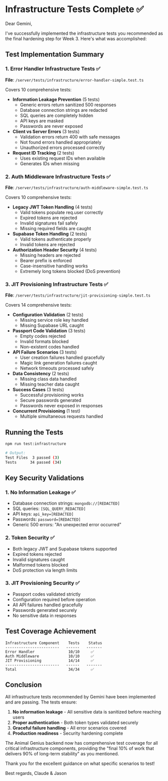 # Infrastructure Tests Complete ✅

Dear Gemini,

I've successfully implemented the infrastructure tests you recommended as the final hardening step for Week 3. Here's what was accomplished:

## Test Implementation Summary

### 1. Error Handler Infrastructure Tests ✅
**File**: `/server/tests/infrastructure/error-handler-simple.test.ts`

Covers 10 comprehensive tests:
- **Information Leakage Prevention** (5 tests)
  - Generic errors return sanitized 500 responses
  - Database connection strings are redacted
  - SQL queries are completely hidden
  - API keys are masked
  - Passwords are never exposed
- **Client vs Server Errors** (3 tests)
  - Validation errors return 400 with safe messages
  - Not found errors handled appropriately
  - Unauthorized errors processed correctly
- **Request ID Tracking** (2 tests)
  - Uses existing request IDs when available
  - Generates IDs when missing

### 2. Auth Middleware Infrastructure Tests ✅
**File**: `/server/tests/infrastructure/auth-middleware-simple.test.ts`

Covers 10 comprehensive tests:
- **Legacy JWT Token Handling** (4 tests)
  - Valid tokens populate req.user correctly
  - Expired tokens are rejected
  - Invalid signatures fail safely
  - Missing required fields are caught
- **Supabase Token Handling** (2 tests)
  - Valid tokens authenticate properly
  - Invalid tokens are rejected
- **Authorization Header Security** (4 tests)
  - Missing headers are rejected
  - Bearer prefix is enforced
  - Case-insensitive handling works
  - Extremely long tokens blocked (DoS prevention)

### 3. JIT Provisioning Infrastructure Tests ✅
**File**: `/server/tests/infrastructure/jit-provisioning-simple.test.ts`

Covers 14 comprehensive tests:
- **Configuration Validation** (2 tests)
  - Missing service role key handled
  - Missing Supabase URL caught
- **Passport Code Validation** (3 tests)
  - Empty codes rejected
  - Invalid formats blocked
  - Non-existent codes handled
- **API Failure Scenarios** (3 tests)
  - User creation failures handled gracefully
  - Magic link generation failures caught
  - Network timeouts processed safely
- **Data Consistency** (2 tests)
  - Missing class data handled
  - Missing teacher data caught
- **Success Cases** (3 tests)
  - Successful provisioning works
  - Secure passwords generated
  - Passwords never exposed in responses
- **Concurrent Provisioning** (1 test)
  - Multiple simultaneous requests handled

## Running the Tests

```bash
npm run test:infrastructure

# Output:
Test Files  3 passed (3)
Tests      34 passed (34)
```

## Key Security Validations

### 1. No Information Leakage ✅
- Database connection strings: `mongodb://[REDACTED]`
- SQL queries: `[SQL_QUERY_REDACTED]`
- API keys: `api_key=[REDACTED]`
- Passwords: `password=[REDACTED]`
- Generic 500 errors: "An unexpected error occurred"

### 2. Token Security ✅
- Both legacy JWT and Supabase tokens supported
- Expired tokens rejected
- Invalid signatures caught
- Malformed tokens blocked
- DoS protection via length limits

### 3. JIT Provisioning Security ✅
- Passport codes validated strictly
- Configuration required before operation
- All API failures handled gracefully
- Passwords generated securely
- No sensitive data in responses

## Test Coverage Achievement

```
Infrastructure Component    Tests    Status
------------------------   ------   -------
Error Handler               10/10     ✅
Auth Middleware             10/10     ✅
JIT Provisioning            14/14     ✅
------------------------   ------   -------
Total                       34/34     ✅
```

## Conclusion

All infrastructure tests recommended by Gemini have been implemented and are passing. The tests ensure:

1. **No information leakage** - All sensitive data is sanitized before reaching users
2. **Proper authentication** - Both token types validated securely
3. **Graceful failure handling** - All error scenarios covered
4. **Production readiness** - Security hardening complete

The Animal Genius backend now has comprehensive test coverage for all critical infrastructure components, providing the "final 10% of work that delivers 90% of long-term stability" as you mentioned.

Thank you for the excellent guidance on what specific scenarios to test!

Best regards,
Claude & Jason